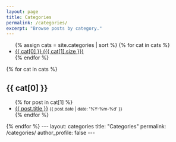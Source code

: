 ```yaml
---
layout: page
title: Categories
permalink: /categories/
excerpt: "Browse posts by category."
---
```


<ul class="category-list">
{% assign cats = site.categories | sort %}
{% for cat in cats %}
  <li><a href="#{{ cat[0] | slugify }}">{{ cat[0] }} ({{ cat[1].size }})</a></li>
{% endfor %}
</ul>

{% for cat in cats %}
  <h2 id="{{ cat[0] | slugify }}">{{ cat[0] }}</h2>
  <ul>
  {% for post in cat[1] %}
    <li><a href="{{ post.url | relative_url }}">{{ post.title }}</a> <small>{{ post.date | date: '%Y-%m-%d' }}</small></li>
  {% endfor %}
  </ul>
{% endfor %}
---
layout: categories
title: "Categories"
permalink: /categories/
author_profile: false
---
